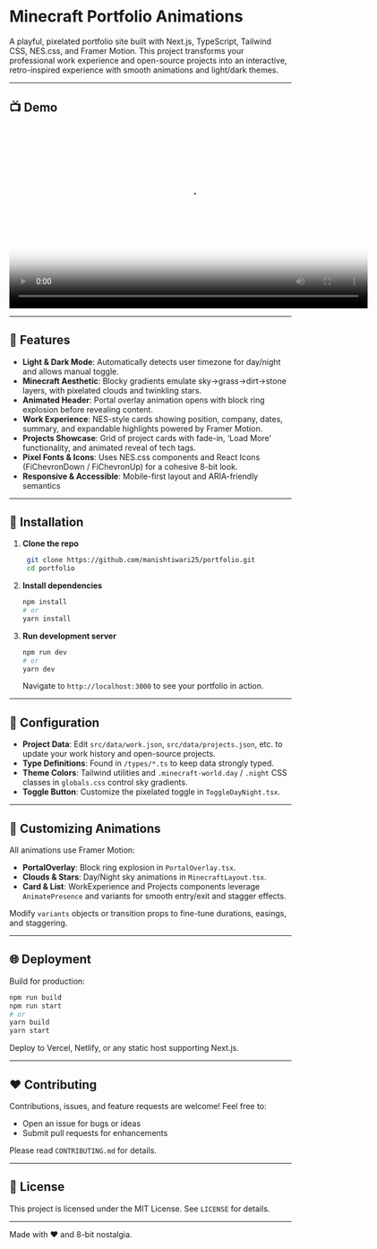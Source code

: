 # Minecraft Portfolio Animations

A playful, pixelated portfolio site built with Next.js, TypeScript, Tailwind CSS, NES.css, and Framer Motion. This project transforms your professional work experience and open-source projects into an interactive, retro-inspired experience with smooth animations and light/dark themes.

---

## 📺 Demo

<div align="center">
  <video src="https://github.com/user-attachments/assets/bcb7ee15-ceff-4cc9-9229-a1c92719c6de" controls width="640" poster="https://raw.githubusercontent.com/manishtiwari25/portfolio/refs/heads/main/.github/assets/demo.png">
    Your browser does not support the video tag.
  </video>
</div>

---

## 🚀 Features

- **Light & Dark Mode**: Automatically detects user timezone for day/night and allows manual toggle.
- **Minecraft Aesthetic**: Blocky gradients emulate sky→grass→dirt→stone layers, with pixelated clouds and twinkling stars.
- **Animated Header**: Portal overlay animation opens with block ring explosion before revealing content.
- **Work Experience**: NES-style cards showing position, company, dates, summary, and expandable highlights powered by Framer Motion.
- **Projects Showcase**: Grid of project cards with fade-in, ‘Load More’ functionality, and animated reveal of tech tags.
- **Pixel Fonts & Icons**: Uses NES.css components and React Icons (FiChevronDown / FiChevronUp) for a cohesive 8-bit look.
- **Responsive & Accessible**: Mobile-first layout and ARIA-friendly semantics

---

## 🔧 Installation

1. **Clone the repo**

   ```bash
    git clone https://github.com/manishtiwari25/portfolio.git
    cd portfolio
   ```

2. **Install dependencies**

   ```bash
   npm install
   # or
   yarn install
   ```

3. **Run development server**
   ```bash
   npm run dev
   # or
   yarn dev
   ```
   Navigate to `http://localhost:3000` to see your portfolio in action.

---

## 🎨 Configuration

- **Project Data**: Edit `src/data/work.json`, `src/data/projects.json`, etc. to update your work history and open-source projects.
- **Type Definitions**: Found in `/types/*.ts` to keep data strongly typed.
- **Theme Colors**: Tailwind utilities and `.minecraft-world.day` / `.night` CSS classes in `globals.css` control sky gradients.
- **Toggle Button**: Customize the pixelated toggle in `ToggleDayNight.tsx`.

---

## 🚧 Customizing Animations

All animations use Framer Motion:

- **PortalOverlay**: Block ring explosion in `PortalOverlay.tsx`.
- **Clouds & Stars**: Day/Night sky animations in `MinecraftLayout.tsx`.
- **Card & List**: WorkExperience and Projects components leverage `AnimatePresence` and variants for smooth entry/exit and stagger effects.

Modify `variants` objects or transition props to fine-tune durations, easings, and staggering.

---

## 🌐 Deployment

Build for production:

```bash
npm run build
npm run start
# or
yarn build
yarn start
```

Deploy to Vercel, Netlify, or any static host supporting Next.js.

---

## ❤️ Contributing

Contributions, issues, and feature requests are welcome! Feel free to:

- Open an issue for bugs or ideas
- Submit pull requests for enhancements

Please read `CONTRIBUTING.md` for details.

---

## 📜 License

This project is licensed under the MIT License. See `LICENSE` for details.

---

Made with ❤️ and 8-bit nostalgia.
